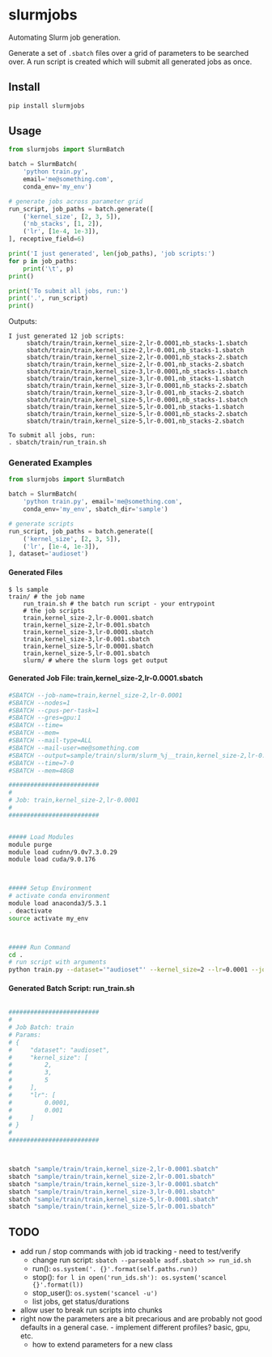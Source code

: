 # slurmjobs
Automating Slurm job generation.

Generate a set of `.sbatch` files over a grid of parameters to be searched over. A run script is created which will submit all generated jobs as once.

## Install

```bash
pip install slurmjobs
```

## Usage

```python
from slurmjobs import SlurmBatch

batch = SlurmBatch(
    'python train.py',
    email='me@something.com',
    conda_env='my_env')

# generate jobs across parameter grid
run_script, job_paths = batch.generate([
    ('kernel_size', [2, 3, 5]),
    ('nb_stacks', [1, 2]),
    ('lr', [1e-4, 1e-3]),
], receptive_field=6)

print('I just generated', len(job_paths), 'job scripts:')
for p in job_paths:
    print('\t', p)
print()

print('To submit all jobs, run:')
print('.', run_script)
print()

```

Outputs:
```
I just generated 12 job scripts:
	 sbatch/train/train,kernel_size-2,lr-0.0001,nb_stacks-1.sbatch
	 sbatch/train/train,kernel_size-2,lr-0.001,nb_stacks-1.sbatch
	 sbatch/train/train,kernel_size-2,lr-0.0001,nb_stacks-2.sbatch
	 sbatch/train/train,kernel_size-2,lr-0.001,nb_stacks-2.sbatch
	 sbatch/train/train,kernel_size-3,lr-0.0001,nb_stacks-1.sbatch
	 sbatch/train/train,kernel_size-3,lr-0.001,nb_stacks-1.sbatch
	 sbatch/train/train,kernel_size-3,lr-0.0001,nb_stacks-2.sbatch
	 sbatch/train/train,kernel_size-3,lr-0.001,nb_stacks-2.sbatch
	 sbatch/train/train,kernel_size-5,lr-0.0001,nb_stacks-1.sbatch
	 sbatch/train/train,kernel_size-5,lr-0.001,nb_stacks-1.sbatch
	 sbatch/train/train,kernel_size-5,lr-0.0001,nb_stacks-2.sbatch
	 sbatch/train/train,kernel_size-5,lr-0.001,nb_stacks-2.sbatch

To submit all jobs, run:
. sbatch/train/run_train.sh
```

### Generated Examples

```python
from slurmjobs import SlurmBatch

batch = SlurmBatch(
    'python train.py', email='me@something.com',
    conda_env='my_env', sbatch_dir='sample')

# generate scripts
run_script, job_paths = batch.generate([
    ('kernel_size', [2, 3, 5]),
    ('lr', [1e-4, 1e-3]),
], dataset='audioset')

```

#### Generated Files
```
$ ls sample
train/ # the job name
    run_train.sh # the batch run script - your entrypoint
    # the job scripts
    train,kernel_size-2,lr-0.0001.sbatch
    train,kernel_size-2,lr-0.001.sbatch
    train,kernel_size-3,lr-0.0001.sbatch
    train,kernel_size-3,lr-0.001.sbatch
    train,kernel_size-5,lr-0.0001.sbatch
    train,kernel_size-5,lr-0.001.sbatch
    slurm/ # where the slurm logs get output
```

#### Generated Job File: train,kernel_size-2,lr-0.0001.sbatch

```bash
#SBATCH --job-name=train,kernel_size-2,lr-0.0001
#SBATCH --nodes=1
#SBATCH --cpus-per-task=1
#SBATCH --gres=gpu:1
#SBATCH --time=
#SBATCH --mem=
#SBATCH --mail-type=ALL
#SBATCH --mail-user=me@something.com
#SBATCH --output=sample/train/slurm/slurm_%j__train,kernel_size-2,lr-0.0001.log
#SBATCH --time=7-0
#SBATCH --mem=48GB

#########################
#
# Job: train,kernel_size-2,lr-0.0001
#
#########################


##### Load Modules
module purge
module load cudnn/9.0v7.3.0.29
module load cuda/9.0.176



##### Setup Environment
# activate conda environment
module load anaconda3/5.3.1
. deactivate
source activate my_env



##### Run Command
cd .
# run script with arguments
python train.py --dataset='"audioset"' --kernel_size=2 --lr=0.0001 --job_id='"train,kernel_size-2,lr-0.0001"'
```

#### Generated Batch Script: run_train.sh

```bash

#########################
#
# Job Batch: train
# Params:
# {
#     "dataset": "audioset",
#     "kernel_size": [
#         2,
#         3,
#         5
#     ],
#     "lr": [
#         0.0001,
#         0.001
#     ]
# }
#
#########################



sbatch "sample/train/train,kernel_size-2,lr-0.0001.sbatch"
sbatch "sample/train/train,kernel_size-2,lr-0.001.sbatch"
sbatch "sample/train/train,kernel_size-3,lr-0.0001.sbatch"
sbatch "sample/train/train,kernel_size-3,lr-0.001.sbatch"
sbatch "sample/train/train,kernel_size-5,lr-0.0001.sbatch"
sbatch "sample/train/train,kernel_size-5,lr-0.001.sbatch"

```


## TODO

 - add run / stop commands with job id tracking - need to test/verify
    - change run script: `sbatch --parseable asdf.sbatch >> run_id.sh`
    - run(): `os.system('. {}'.format(self.paths.run))`
    - stop(): `for l in open('run_ids.sh'): os.system('scancel {}'.format(l))`
    - stop_user(): `os.system('scancel -u')`
    - list jobs, get status/durations
 - allow user to break run scripts into chunks
 - right now the parameters are a bit precarious and are probably not good defaults in a general case. - implement different profiles? basic, gpu, etc.
    - how to extend parameters for a new class
